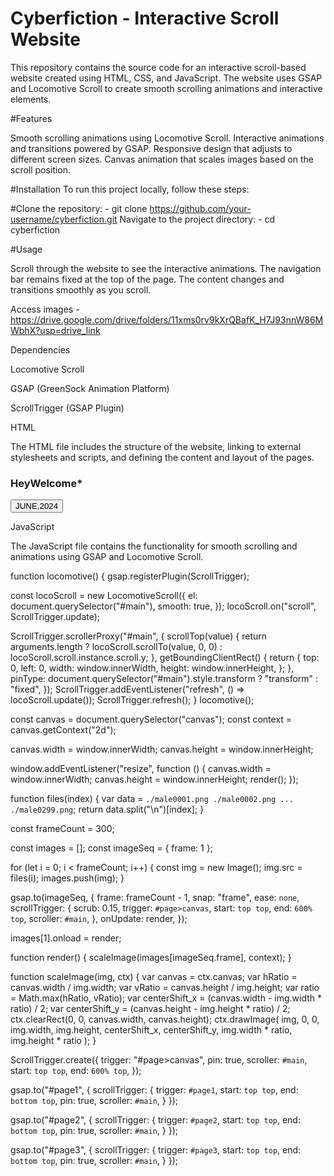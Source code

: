 # Cyberfiction - Interactive Scroll Website

This repository contains the source code for an interactive scroll-based website created using HTML, CSS, and JavaScript. The website uses GSAP and Locomotive Scroll to create smooth scrolling animations and interactive elements.




#Features


Smooth scrolling animations using Locomotive Scroll.
Interactive animations and transitions powered by GSAP.
Responsive design that adjusts to different screen sizes.
Canvas animation that scales images based on the scroll position.


#Installation
To run this project locally, follow these steps:

#Clone the repository: - git clone https://github.com/your-username/cyberfiction.git
Navigate to the project directory: - cd cyberfiction


#Usage


Scroll through the website to see the interactive animations.
The navigation bar remains fixed at the top of the page.
The content changes and transitions smoothly as you scroll.


Access images - https://drive.google.com/drive/folders/11xms0rv9kXrQBafK_H7J93nnW86MWbhX?usp=drive_link


Dependencies

Locomotive Scroll

GSAP (GreenSock Animation Platform)

ScrollTrigger (GSAP Plugin)

HTML

The HTML file includes the structure of the website, linking to external stylesheets and scripts, and defining the content and layout of the pages.

<!DOCTYPE html>
<html lang="en">
<head>
    <meta charset="UTF-8">
    <meta http-equiv="X-UA-Compatible" content="IE=edge">
    <meta name="viewport" content="width=device-width, initial-scale=1.0">
    <title>Cyberfiction</title>
    <link rel="stylesheet" href="style.css">
    <link rel="stylesheet" href="https://cdn.jsdelivr.net/npm/locomotive-scroll@3.5.4/dist/locomotive-scroll.css">
</head>
<body>
    <div id="nav">
        <h3><b>Hey</b>Welcome*</h3>
        <button>JUNE,2024</button>
    </div>
    <div id="main">
        <!-- Content goes here -->
    </div>
    <script src="https://cdn.jsdelivr.net/npm/locomotive-scroll@3.5.4/dist/locomotive-scroll.js"></script>
    <script src="https://cdnjs.cloudflare.com/ajax/libs/gsap/3.11.5/gsap.min.js"></script>
    <script src="https://cdnjs.cloudflare.com/ajax/libs/gsap/3.11.5/ScrollTrigger.min.js"></script>
    <script src="script.js"></script>
</body>
</html>



JavaScript

The JavaScript file contains the functionality for smooth scrolling and animations using GSAP and Locomotive Scroll.

function locomotive() {
  gsap.registerPlugin(ScrollTrigger);

  const locoScroll = new LocomotiveScroll({
    el: document.querySelector("#main"),
    smooth: true,
  });
  locoScroll.on("scroll", ScrollTrigger.update);

  ScrollTrigger.scrollerProxy("#main", {
    scrollTop(value) {
      return arguments.length
        ? locoScroll.scrollTo(value, 0, 0)
        : locoScroll.scroll.instance.scroll.y;
    },
    getBoundingClientRect() {
      return {
        top: 0,
        left: 0,
        width: window.innerWidth,
        height: window.innerHeight,
      };
    },
    pinType: document.querySelector("#main").style.transform
      ? "transform"
      : "fixed",
  });
  ScrollTrigger.addEventListener("refresh", () => locoScroll.update());
  ScrollTrigger.refresh();
}
locomotive();

const canvas = document.querySelector("canvas");
const context = canvas.getContext("2d");

canvas.width = window.innerWidth;
canvas.height = window.innerHeight;

window.addEventListener("resize", function () {
  canvas.width = window.innerWidth;
  canvas.height = window.innerHeight;
  render();
});

function files(index) {
  var data = `
    ./male0001.png
    ./male0002.png
    ...
    ./male0299.png
  `;
  return data.split("\n")[index];
}

const frameCount = 300;

const images = [];
const imageSeq = { frame: 1 };

for (let i = 0; i < frameCount; i++) {
  const img = new Image();
  img.src = files(i);
  images.push(img);
}

gsap.to(imageSeq, {
  frame: frameCount - 1,
  snap: "frame",
  ease: `none`,
  scrollTrigger: {
    scrub: 0.15,
    trigger: `#page>canvas`,
    start: `top top`,
    end: `600% top`,
    scroller: `#main`,
  },
  onUpdate: render,
});

images[1].onload = render;

function render() {
  scaleImage(images[imageSeq.frame], context);
}

function scaleImage(img, ctx) {
  var canvas = ctx.canvas;
  var hRatio = canvas.width / img.width;
  var vRatio = canvas.height / img.height;
  var ratio = Math.max(hRatio, vRatio);
  var centerShift_x = (canvas.width - img.width * ratio) / 2;
  var centerShift_y = (canvas.height - img.height * ratio) / 2;
  ctx.clearRect(0, 0, canvas.width, canvas.height);
  ctx.drawImage(
    img,
    0,
    0,
    img.width,
    img.height,
    centerShift_x,
    centerShift_y,
    img.width * ratio,
    img.height * ratio
  );
}

ScrollTrigger.create({
  trigger: "#page>canvas",
  pin: true,
  scroller: `#main`,
  start: `top top`,
  end: `600% top`,
});

gsap.to("#page1", {
  scrollTrigger: {
    trigger: `#page1`,
    start: `top top`,
    end: `bottom top`,
    pin: true,
    scroller: `#main`,
  }
});

gsap.to("#page2", {
  scrollTrigger: {
    trigger: `#page2`,
    start: `top top`,
    end: `bottom top`,
    pin: true,
    scroller: `#main`,
  }
});

gsap.to("#page3", {
  scrollTrigger: {
    trigger: `#page3`,
    start: `top top`,
    end: `bottom top`,
    pin: true,
    scroller: `#main`,
  }
});



